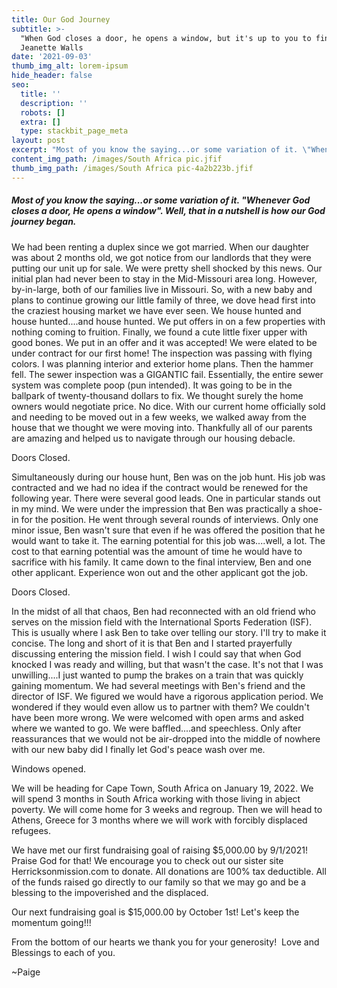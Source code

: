 ```yaml
---
title: Our God Journey
subtitle: >-
  "When God closes a door, he opens a window, but it's up to you to find it". -
  Jeanette Walls
date: '2021-09-03'
thumb_img_alt: lorem-ipsum
hide_header: false
seo:
  title: ''
  description: ''
  robots: []
  extra: []
  type: stackbit_page_meta
layout: post
excerpt: "Most of you know the saying...or some variation of it. \"Whenever God closes a door, He opens a window\". Well, that in a nutshell is how our God journey began.\_"
content_img_path: /images/South Africa pic.jfif
thumb_img_path: /images/South Africa pic-4a2b223b.jfif
---
```

##### Most of you know the saying...or some variation of it. "Whenever God closes a door, He opens a window". Well, that in a nutshell is how our God journey began. 

We had been renting a duplex since we got married. When our daughter was about 2 months old, we got notice from our landlords that they were putting our unit up for sale. We were pretty shell shocked by this news. Our initial plan had never been to stay in the Mid-Missouri area long. However, by-in-large, both of our families live in Missouri. So, with a new baby and plans to continue growing our little family of three, we dove head first into the craziest housing market we have ever seen. We house hunted and house hunted....and house hunted. We put offers in on a few properties with nothing coming to fruition. Finally, we found a cute little fixer upper with good bones. We put in an offer and it was accepted! We were elated to be under contract for our first home! The inspection was passing with flying colors. I was planning interior and exterior home plans. Then the hammer fell. The sewer inspection was a GIGANTIC fail. Essentially, the entire sewer system was complete poop (pun intended). It was going to be in the ballpark of twenty-thousand dollars to fix. We thought surely the home owners would negotiate price. No dice. With our current home officially sold and needing to be moved out in a few weeks, we walked away from the house that we thought we were moving into. Thankfully all of our parents are amazing and helped us to navigate through our housing debacle. 

Doors Closed.

Simultaneously during our house hunt, Ben was on the job hunt. His job was contracted and we had no idea if the contract would be renewed for the following year. There were several good leads. One in particular stands out in my mind. We were under the impression that Ben was practically a shoe-in for the position. He went through several rounds of interviews. Only one minor issue, Ben wasn't sure that even if he was offered the position that he would want to take it. The earning potential for this job was....well, a lot. The cost to that earning potential was the amount of time he would have to sacrifice with his family. It came down to the final interview, Ben and one other applicant. Experience won out and the other applicant got the job. 

Doors Closed. 

In the midst of all that chaos, Ben had reconnected with an old friend who serves on the mission field with the International Sports Federation (ISF). This is usually where I ask Ben to take over telling our story. I'll try to make it concise. The long and short of it is that Ben and I started prayerfully discussing entering the mission field. I wish I could say that when God knocked I was ready and willing, but that wasn't the case. It's not that I was unwilling....I just wanted to pump the brakes on a train that was quickly gaining momentum. We had several meetings with Ben's friend and the director of ISF. We figured we would have a rigorous application period. We wondered if they would even allow us to partner with them? We couldn't have been more wrong. We were welcomed with open arms and asked where we wanted to go. We were baffled....and speechless. Only after reassurances that we would not be air-dropped into the middle of nowhere with our new baby did I finally let God's peace wash over me. 

Windows opened. 

We will be heading for Cape Town, South Africa on January 19, 2022. We will spend 3 months in South Africa working with those living in abject poverty. We will come home for 3 weeks and regroup. Then we will head to Athens, Greece for 3 months where we will work with forcibly displaced refugees.

We have met our first fundraising goal of raising $5,000.00 by 9/1/2021! Praise God for that! We encourage you to check out our sister site Herricksonmission.com to donate. All donations are 100% tax deductible. All of the funds raised go directly to our family so that we may go and be a blessing to the impoverished and the displaced. 

Our next fundraising goal is $15,000.00 by October 1st! Let's keep the momentum going!!!

From the bottom of our hearts we thank you for your generosity! 
Love and Blessings to each of you.

\~Paige
